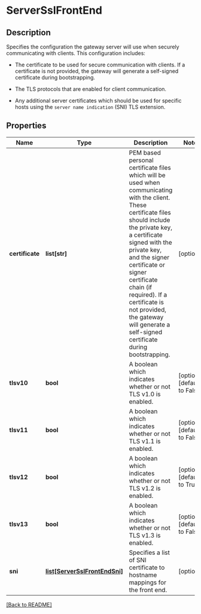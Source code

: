 # ServerSslFrontEnd

## Description

Specifies the configuration the gateway server will use when securely communicating with clients. This configuration includes:

  - The certificate to be used for secure communication with clients.  If a certificate is not provided, the gateway will generate a self-signed certificate during bootstrapping.

  - The TLS protocols that are enabled for client communication.

  - Any additional server certificates which should be used for specific hosts using the `server name indication` (SNI) TLS extension.


## Properties

Name | Type | Description | Notes
------------ | ------------- | ------------- | -------------
**certificate** | **list[str]** | PEM based personal certificate files which will be used when communicating with the client.  These certificate files should include the private key, a certificate signed with the private key, and the signer certificate or signer certificate chain (if required). If a certificate is not provided, the gateway will generate a self-signed certificate during bootstrapping.  | [optional] 
**tlsv10** | **bool** | A boolean which indicates whether or not TLS v1.0 is enabled.  | [optional] [default to False]
**tlsv11** | **bool** | A boolean which indicates whether or not TLS v1.1 is enabled.  | [optional] [default to False]
**tlsv12** | **bool** | A boolean which indicates whether or not TLS v1.2 is enabled.  | [optional] [default to True]
**tlsv13** | **bool** | A boolean which indicates whether or not TLS v1.3 is enabled.  | [optional] [default to False]
**sni** | [**list[ServerSslFrontEndSni]**](ServerSslFrontEndSni.md) | Specifies a list of SNI certificate to hostname mappings for the front end.  | [optional] 

[[Back to README]](../README.md)



